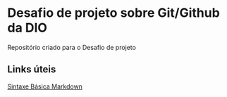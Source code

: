 # Desafio de projeto sobre Git/Github da DIO
Repositório criado para o Desafio de projeto 

## Links úteis 
[Sintaxe Básica Markdown](https://www.markdownguide.org/basic-syntax/)
